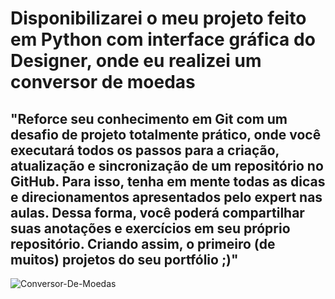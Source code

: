 # Disponibilizarei o meu projeto feito em Python com interface gráfica do Designer, onde eu realizei um conversor de moedas

## "Reforce seu conhecimento em Git com um desafio de projeto totalmente prático, onde você executará todos os passos para a criação, atualização e sincronização de um repositório no GitHub. Para isso, tenha em mente todas as dicas e direcionamentos apresentados pelo expert nas aulas. Dessa forma, você poderá compartilhar suas anotações e exercícios em seu próprio repositório. Criando assim, o primeiro (de muitos) projetos do seu portfólio ;)"

![Conversor-De-Moedas](https://github.com/Dsaamorim/Desafio-Pratico-Dio/blob/main/Conversor-Moedas.gif)
